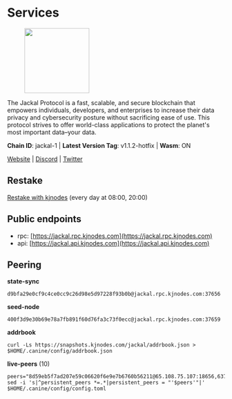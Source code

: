 # Services

<figure><img src="https://raw.githubusercontent.com/kj89/testnet_manuals/main/pingpub/logos/jackal.png" width="150" alt=""><figcaption></figcaption></figure>

The Jackal Protocol is a fast, scalable, and secure blockchain that empowers  individuals, developers, and enterprises to increase their data privacy and  cybersecurity posture without sacrificing ease of use. This protocol strives  to offer world-class applications to protect the planet's most important data–your data.

**Chain ID**: jackal-1 | **Latest Version Tag**: v1.1.2-hotfix | **Wasm**: ON

[Website](https://jackalprotocol.com) | [Discord](https://discord.com/invite/5GKym3p6rj) | [Twitter](https://twitter.com/Jackal_Protocol)

## Restake

[Restake with kjnodes](https://restake.app/jackal/jklvaloper1tr3wm3mdkz0tda6t7vavqnn7fe2g4un0f67xmt) (every day at 08:00, 20:00)
## Public endpoints

* rpc: [https://jackal.rpc.kjnodes.com](https://jackal.rpc.kjnodes.com)
* api: [https://jackal.api.kjnodes.com](https://jackal.api.kjnodes.com)

## Peering

**state-sync**

```
d9bfa29e0cf9c4ce0cc9c26d98e5d97228f93b0b@jackal.rpc.kjnodes.com:37656
```

**seed-node**

```
400f3d9e30b69e78a7fb891f60d76fa3c73f0ecc@jackal.rpc.kjnodes.com:37659
```

**addrbook**
```
curl -Ls https://snapshots.kjnodes.com/jackal/addrbook.json > $HOME/.canine/config/addrbook.json
```

**live-peers** (10)
```
peers="8d59eb5f7ad207e59c06620f6e9e7b6760b56211@65.108.75.107:18656,637166728d6103ad4ec9fff97a321a024bff3e58@65.109.94.221:28656,2a55d2e6cc5fa2dda8a484ab7d00f77f076d237f@141.95.47.216:26656,bc6ce122e5809b06dcf90742ee40091f3ee6bcee@142.132.248.253:42656,ad41936e5f89b119fdaae25fef0652949770f06e@185.107.57.74:26656,170397e75ca2b0f4e9f3b1bb5d0d23f9b10f01c7@46.4.53.94:30565,72f98b8ac9af924c77f52cdc26a78e7728d4e19d@24.158.14.212:26656,0985977a794b298e7ef990fe344d572c60c453b1@172.105.72.158:26656,d9bfa29e0cf9c4ce0cc9c26d98e5d97228f93b0b@65.109.88.38:37656,46d4495643f2579573a61e181a88de3b8f0acc4f@2.139.23.24:36656"
sed -i 's|^persistent_peers *=.*|persistent_peers = "'$peers'"|' $HOME/.canine/config/config.toml
```
